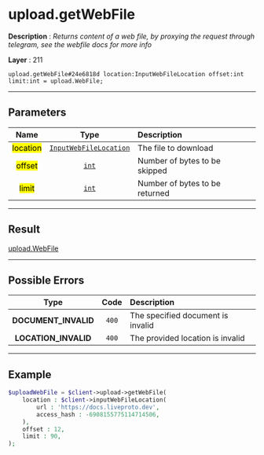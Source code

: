 # upload.getWebFile

**Description** : *Returns content of a web file, by proxying the request through telegram, see the webfile docs for more info*

**Layer** : 211

```tl
upload.getWebFile#24e6818d location:InputWebFileLocation offset:int limit:int = upload.WebFile;
```

---

## Parameters

| Name | Type | Description |
| :---: | :---: | :--- |
| <mark>location</mark> | [`InputWebFileLocation`](type/InputWebFileLocation) | The file to download |
| <mark>offset</mark> | [`int`](type/int) | Number of bytes to be skipped |
| <mark>limit</mark> | [`int`](type/int) | Number of bytes to be returned |

---

## Result

[upload.WebFile](type/upload.WebFile)

---

## Possible Errors

| Type | Code | Description |
| :---: | :---: | :--- |
| **DOCUMENT_INVALID** | `400` | The specified document is invalid |
| **LOCATION_INVALID** | `400` | The provided location is invalid |

---

## Example

```php
$uploadWebFile = $client->upload->getWebFile(
	location : $client->inputWebFileLocation(
		url : 'https://docs.liveproto.dev',
		access_hash : -6908155775114714506,
	),
	offset : 12,
	limit : 90,
);
```
